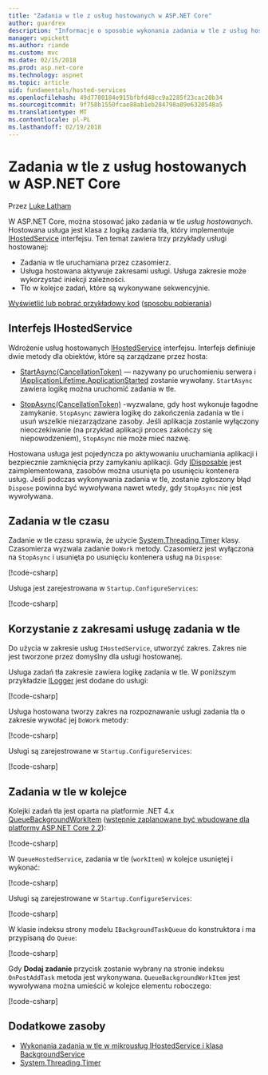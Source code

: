 ```yaml
---
title: "Zadania w tle z usług hostowanych w ASP.NET Core"
author: guardrex
description: "Informacje o sposobie wykonania zadania w tle z usług hostowanych w ASP.NET Core."
manager: wpickett
ms.author: riande
ms.custom: mvc
ms.date: 02/15/2018
ms.prod: asp.net-core
ms.technology: aspnet
ms.topic: article
uid: fundamentals/hosted-services
ms.openlocfilehash: 49d7780184e915bfbfd48cc9a2285f23cac20b34
ms.sourcegitcommit: 9f758b1550fcae88ab1eb284798a89e6320548a5
ms.translationtype: MT
ms.contentlocale: pl-PL
ms.lasthandoff: 02/19/2018
---
```

# <a name="background-tasks-with-hosted-services-in-aspnet-core"></a>Zadania w tle z usług hostowanych w ASP.NET Core

Przez [Luke Latham](https://github.com/guardrex)

W ASP.NET Core, można stosować jako zadania w tle *usług hostowanych*. Hostowana usługa jest klasa z logiką zadania tła, który implementuje [IHostedService](/dotnet/api/microsoft.extensions.hosting.ihostedservice) interfejsu. Ten temat zawiera trzy przykłady usługi hostowanej:

* Zadania w tle uruchamiana przez czasomierz.
* Usługa hostowana aktywuje zakresami usługi. Usługa zakresie może wykorzystać iniekcji zależności.
* Tło w kolejce zadań, które są wykonywane sekwencyjnie.

[Wyświetlić lub pobrać przykładowy kod](https://github.com/aspnet/Docs/tree/master/aspnetcore/fundamentals/hosted-services/samples/) ([sposobu pobierania](xref:tutorials/index#how-to-download-a-sample))

## <a name="ihostedservice-interface"></a>Interfejs IHostedService

Wdrożenie usług hostowanych [IHostedService](/dotnet/api/microsoft.extensions.hosting.ihostedservice) interfejsu. Interfejs definiuje dwie metody dla obiektów, które są zarządzane przez hosta:

* [StartAsync(CancellationToken)](/dotnet/api/microsoft.extensions.hosting.ihostedservice.startasync) — nazywany po uruchomieniu serwera i [IApplicationLifetime.ApplicationStarted](/dotnet/api/microsoft.aspnetcore.hosting.iapplicationlifetime.applicationstarted) zostanie wywołany. `StartAsync` zawiera logikę można uruchomić zadania w tle.

* [StopAsync(CancellationToken)](/dotnet/api/microsoft.extensions.hosting.ihostedservice.stopasync) -wyzwalane, gdy host wykonuje łagodne zamykanie. `StopAsync` zawiera logikę do zakończenia zadania w tle i usuń wszelkie niezarządzane zasoby. Jeśli aplikacja zostanie wyłączony nieoczekiwanie (na przykład aplikacji proces zakończy się niepowodzeniem), `StopAsync` nie może mieć nazwę.

Hostowana usługa jest pojedyncza po aktywowaniu uruchamiania aplikacji i bezpiecznie zamknięcia przy zamykaniu aplikacji. Gdy [IDisposable](/dotnet/api/system.idisposable) jest zaimplementowana, zasobów można usunięta po usunięciu kontenera usług. Jeśli podczas wykonywania zadania w tle, zostanie zgłoszony błąd `Dispose` powinna być wywoływana nawet wtedy, gdy `StopAsync` nie jest wywoływana.

## <a name="timed-background-tasks"></a>Zadania w tle czasu

Zadanie w tle czasu sprawia, że użycie [System.Threading.Timer](/dotnet/api/system.threading.timer) klasy. Czasomierza wyzwala zadanie `DoWork` metody. Czasomierz jest wyłączona na `StopAsync` i usunięta po usunięciu kontenera usług na `Dispose`:

[!code-csharp[](hosted-services/sample/Services/TimedHostedService.cs?name=snippet1&highlight=15-16,30,37)]

Usługa jest zarejestrowana w `Startup.ConfigureServices`:

[!code-csharp[](hosted-services/sample/Startup.cs?name=snippet1)]

## <a name="consuming-a-scoped-service-in-a-background-task"></a>Korzystanie z zakresami usługę zadania w tle

Do użycia w zakresie usług `IHostedService`, utworzyć zakres. Zakres nie jest tworzone przez domyślny dla usługi hostowanej.

Usługa zadań tła zakresie zawiera logikę zadania w tle. W poniższym przykładzie [ILogger](/dotnet/api/microsoft.extensions.logging.ilogger) jest dodane do usługi:

[!code-csharp[](hosted-services/sample/Services/ScopedProcessingService.cs?name=snippet1)]

Usługa hostowana tworzy zakres na rozpoznawanie usługi zadania tła o zakresie wywołać jej `DoWork` metody:

[!code-csharp[](hosted-services/sample/Services/ConsumeScopedServiceHostedService.cs?name=snippet1&highlight=29-36)]

Usługi są zarejestrowane w `Startup.ConfigureServices`:

[!code-csharp[](hosted-services/sample/Startup.cs?name=snippet2)]

## <a name="queued-background-tasks"></a>Zadania w tle w kolejce

Kolejki zadań tła jest oparta na platformie .NET 4.x [QueueBackgroundWorkItem](/dotnet/api/system.web.hosting.hostingenvironment.queuebackgroundworkitem) ([wstępnie zaplanowane być wbudowane dla platformy ASP.NET Core 2.2](https://github.com/aspnet/Hosting/issues/1280)):

[!code-csharp[](hosted-services/sample/Services/BackgroundTaskQueue.cs?name=snippet1)]

W `QueueHostedService`, zadania w tle (`workItem`) w kolejce usuniętej i wykonać:

[!code-csharp[](hosted-services/sample/Services/QueuedHostedService.cs?name=snippet1&highlight=30-31,35)]

Usługi są zarejestrowane w `Startup.ConfigureServices`:

[!code-csharp[](hosted-services/sample/Startup.cs?name=snippet3)]

W klasie indeksu strony modelu `IBackgroundTaskQueue` do konstruktora i ma przypisaną do `Queue`:

[!code-csharp[](hosted-services/sample/Pages/Index.cshtml.cs?name=snippet1)]

Gdy **Dodaj zadanie** przycisk zostanie wybrany na stronie indeksu `OnPostAddTask` metoda jest wykonywana. `QueueBackgroundWorkItem` jest wywoływana można umieścić w kolejce elementu roboczego:

[!code-csharp[](hosted-services/sample/Pages/Index.cshtml.cs?name=snippet2)]

## <a name="additional-resources"></a>Dodatkowe zasoby

* [Wykonania zadania w tle w mikrousług IHostedService i klasa BackgroundService](/dotnet/standard/microservices-architecture/multi-container-microservice-net-applications/background-tasks-with-ihostedservice)
* [System.Threading.Timer](/dotnet/api/system.threading.timer)
